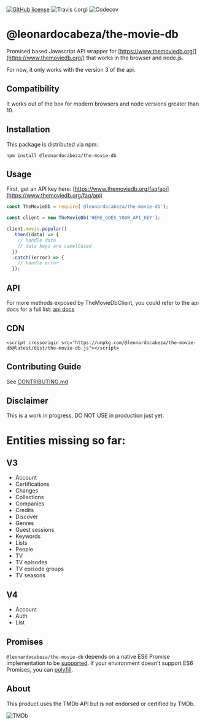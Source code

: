 
[![GitHub license](https://img.shields.io/github/license/leocabeza/the-movie-db.svg?style=popout)](https://github.com/leocabeza/the-movie-db/blob/master/LICENSE)
![Travis (.org)](https://img.shields.io/travis/leocabeza/the-movie-db.svg?style=popout)
![Codecov](https://img.shields.io/codecov/c/github/leocabeza/the-movie-db.svg?style=popout)

# @leonardocabeza/the-movie-db

Promised based Javascript API wrapper for [https://www.themoviedb.org/](https://www.themoviedb.org/) that works in the browser and node.js.

For now, it only works with the version 3 of the api.

## Compatibility

It works out of the box for modern browsers and node versions greater than 10.

## Installation

This package is distributed via npm:

```
npm install @leonardocabeza/the-movie-db
```

## Usage

First, get an API key here: [https://www.themoviedb.org/faq/api](https://www.themoviedb.org/faq/api)

```javascript
const TheMovieDb = require('@leonardocabeza/the-movie-db');

const client = new TheMovieDb('HERE_GOES_YOUR_API_KEY');

client.movie.popular()
  .then((data) => {
    // handle data
    // data keys are camelCased
  })
  .catch((error) => {
    // handle error
  });
```

## API

For more methods exposed by TheMovieDbClient, you could refer to the api docs for a full list: [api docs](docs/v3-api.md)

## CDN

`<script crossorigin src="https://unpkg.com/@leonardocabeza/the-movie-db@latest/dist/the-movie-db.js"></script>`

## Contributing Guide

See [CONTRIBUTING.md](CONTRIBUTING.md)

## Disclaimer

This is a work in progress, DO NOT USE in production just yet.

# Entities missing so far:

## V3
* Account
* Certifications
* Changes
* Collections
* Companies
* Credits
* Discover
* Genres
* Guest sessions
* Keywords
* Lists
* People
* TV
* TV episodes
* TV episode groups
* TV seasons

## V4
* Account
* Auth
* List

## Promises

`@leonardocabeza/the-movie-db` depends on a native ES6 Promise implementation to be [supported](http://caniuse.com/promises).
If your environment doesn't support ES6 Promises, you can [polyfill](https://github.com/jakearchibald/es6-promise).

## About

This product uses the TMDb API but is not endorsed or certified by TMDb.

![TMDb](https://www.themoviedb.org/assets/1/v4/logos/powered-by-rectangle-blue-61ce76f69ce1e4f68a6031d975df16cc184d5f04fa7f9f58ae6412646f2481c1.svg)
